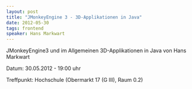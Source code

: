 ```yaml
---
layout: post
title: "JMonkeyEngine 3 - 3D-Applikationen in Java"
date: 2012-05-30
tags: frontend
speaker: Hans Markwart
---
```


JMonkeyEngine3 und im Allgemeinen 3D-Applikationen in Java von Hans Markwart


Datum: 30.05.2012 - 19:00 uhr

Treffpunkt: Hochschule (Obermarkt 17 (G III), Raum 0.2)